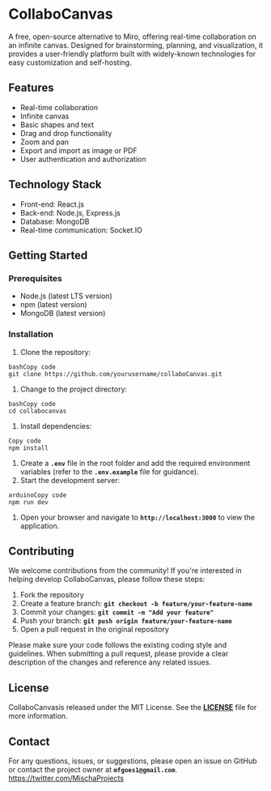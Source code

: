 # CollaboCanvas
A free, open-source alternative to Miro, offering real-time collaboration on an infinite canvas. Designed for brainstorming, planning, and visualization, it provides a user-friendly platform built with widely-known technologies for easy customization and self-hosting.

## **Features**

- Real-time collaboration
- Infinite canvas
- Basic shapes and text
- Drag and drop functionality
- Zoom and pan
- Export and import as image or PDF
- User authentication and authorization

## **Technology Stack**

- Front-end: React.js
- Back-end: Node.js, Express.js
- Database: MongoDB
- Real-time communication: Socket.IO

## **Getting Started**

### **Prerequisites**

- Node.js (latest LTS version)
- npm (latest version)
- MongoDB (latest version)

### **Installation**

1. Clone the repository:

```
bashCopy code
git clone https://github.com/yourusername/collaboCanvas.git

```

1. Change to the project directory:

```
bashCopy code
cd collabocanvas

```

1. Install dependencies:

```
Copy code
npm install

```

1. Create a **`.env`** file in the root folder and add the required environment variables (refer to the **`.env.example`** file for guidance).
2. Start the development server:

```
arduinoCopy code
npm run dev

```

1. Open your browser and navigate to **`http://localhost:3000`** to view the application.

## **Contributing**

We welcome contributions from the community! If you're interested in helping develop CollaboCanvas, please follow these steps:

1. Fork the repository
2. Create a feature branch: **`git checkout -b feature/your-feature-name`**
3. Commit your changes: **`git commit -m "Add your feature"`**
4. Push your branch: **`git push origin feature/your-feature-name`**
5. Open a pull request in the original repository

Please make sure your code follows the existing coding style and guidelines. When submitting a pull request, please provide a clear description of the changes and reference any related issues.

## **License**

CollaboCanvasis released under the MIT License. See the **[LICENSE](https://chat.openai.com/LICENSE)** file for more information.

## **Contact**

For any questions, issues, or suggestions, please open an issue on GitHub or contact the project owner at **`mfgoes1@gmail.com`**.
https://twitter.com/MischaProjects
